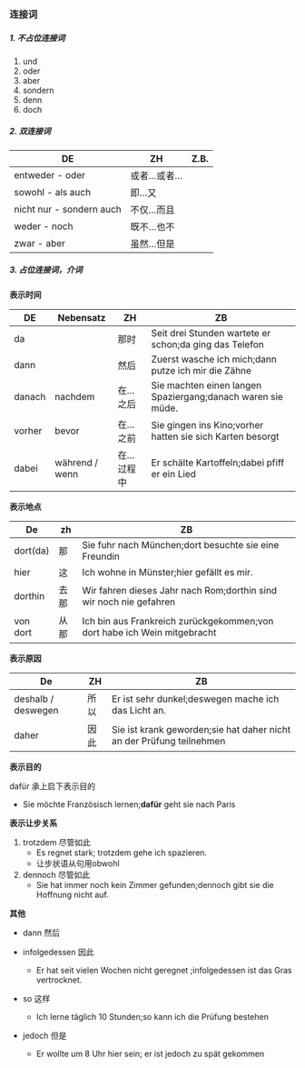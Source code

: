 ### 连接词

##### 1. 不占位连接词

1. und
2. oder
3. aber
4. sondern
5. denn
6. doch

##### 2. 双连接词

| DE                       | ZH         | Z.B. |
| ------------------------ | ---------- | ---- |
| entweder - oder          | 或者…或者… |      |
| sowohl - als auch        | 即…又      |      |
| nicht nur - sondern auch | 不仅…而且  |      |
| weder - noch             | 既不…也不  |      |
| zwar - aber              | 虽然…但是  |      |

##### 3. 占位连接词，介词

**表示时间**

| DE     | Nebensatz      | ZH        | ZB                                                          |
| ------ | -------------- | --------- | ----------------------------------------------------------- |
| da     |                | 那时      | Seit drei Stunden wartete er schon;da ging das Telefon      |
| dann   |                | 然后      | Zuerst wasche ich mich;dann putze ich mir die Zähne         |
| danach | nachdem        | 在…之后   | Sie machten einen langen Spaziergang;danach waren sie müde. |
| vorher | bevor          | 在…之前   | Sie gingen ins Kino;vorher hatten sie sich Karten besorgt   |
| dabei  | während / wenn | 在…过程中 | Er schälte Kartoffeln;dabei pfiff er ein Lied               |

**表示地点**

| De       | zh   | ZB                                                           |
| -------- | ---- | ------------------------------------------------------------ |
| dort(da) | 那   | Sie fuhr nach München;dort besuchte sie eine Freundin        |
| hier     | 这   | Ich wohne in Münster;hier gefällt es mir.                    |
| dorthin  | 去那 | Wir fahren dieses Jahr nach Rom;dorthin sind wir noch nie gefahren |
| von dort | 从那 | Ich bin aus Frankreich zurückgekommen;von dort habe ich Wein mitgebracht |

**表示原因**

| De                 | ZH   | ZB                                                           |
| ------------------ | ---- | ------------------------------------------------------------ |
| deshalb / deswegen | 所以 | Er ist sehr dunkel;deswegen mache ich das Licht an.          |
| daher              | 因此 | Sie ist krank geworden;sie hat daher nicht an der Prüfung teilnehmen |

**表示目的**

dafür	承上启下表示目的

* Sie möchte Französisch lernen;**dafür** geht sie nach Paris

**表示让步关系**

1. trotzdem 	尽管如此
   * Es regnet stark; trotzdem gehe ich spazieren.
   * 让步状语从句用obwohl
2. dennoch	 尽管如此
   * Sie hat immer noch kein Zimmer gefunden;dennoch gibt sie die Hoffnung nicht auf.

**其他**

* dann	然后

* infolgedessen	因此
  * Er hat seit vielen Wochen nicht geregnet ;infolgedessen ist das Gras vertrocknet.

* so	这样
  * Ich lerne täglich 10 Stunden;so kann ich die Prüfung bestehen
* jedoch	但是
  * Er wollte um 8 Uhr hier sein; er ist jedoch zu spät gekommen